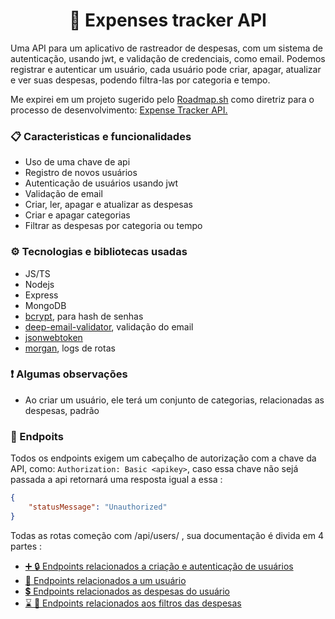<h1 align="center">💸 Expenses tracker API</h1> 
Uma API para um aplicativo de rastreador de despesas, com um sistema de autenticação, usando jwt, e validação de credenciais, como email. Podemos registrar e autenticar um usuário, cada usuário pode criar, apagar, atualizar e ver suas despesas, podendo filtra-las por categoria e tempo.

Me expirei em um projeto sugerido pelo [Roadmap.sh](https://roadmap.sh/) como diretriz para o processo de desenvolvimento: [Expense Tracker API.](https://roadmap.sh/projects/expense-tracker-api)

### 📋 Caracteristicas e funcionalidades

- Uso de uma chave de api
- Registro de novos usuários
- Autenticação de usuários usando jwt
- Validação de email 
- Criar, ler, apagar e atualizar as despesas
- Criar e apagar categorias
- Filtrar as despesas por categoria ou tempo

### ⚙️  Tecnologias e bibliotecas usadas 

- JS/TS 
- Nodejs
- Express
- MongoDB
- [bcrypt](https://www.npmjs.com/package/bcrypt), para hash de senhas
- [deep-email-validator](https://www.npmjs.com/package/deep-email-validator), validação do email
- [jsonwebtoken](https://www.npmjs.com/package/jsonwebtoken)
- [morgan](https://expressjs.com/en/resources/middleware/morgan.html), logs de rotas

### ❗ Algumas observações 

- Ao criar um usuário, ele terá um conjunto de categorias, relacionadas as despesas, padrão


### 🚩 Endpoits 
Todos os endpoints exigem um cabeçalho de autorização com a chave da API, como: `Authorization: Basic <apikey>`, caso essa chave não sejá passada a api retornará uma resposta igual a essa :


```json
{
    "statusMessage": "Unauthorized"
}
```

Todas as rotas começão com /api/users/ , sua documentação é divida em 4 partes :

- [ ➕ 🔒 Endpoints relacionados a criação e autenticação de usuários ](./docs/Users_Endpoints.md)
- [ 👤 Endpoints relacionados a um usuário ](./docs/Account_Endpoints.md)
- [ 💲 Endpoints relacionados as despesas do usuário  ](./docs/Expenses_Endpoints.md)
- [ ⌛ 🔖 Endpoints relacionados aos filtros das despesas ](./docs/Filters_Endpoints.md)
